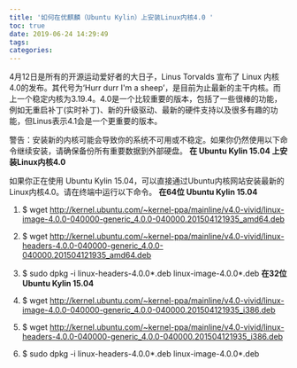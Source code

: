 ```yaml
---
title: '如何在优麒麟（Ubuntu Kylin）上安装Linux内核4.0 '
toc: true
date: 2019-06-24 14:29:49
tags:
categories:
---
```



4月12日是所有的开源运动爱好者的大日子，Linus Torvalds 宣布了 Linux 内核4.0的发布。其代号为‘Hurr durr I'm a sheep’，是目前为止最新的主干内核。而上一个稳定内核为3.19.4。4.0是一个比较重要的版本，包括了一些很棒的功能，例如无重启补丁(实时补丁)、新的升级驱动、最新的硬件支持以及很多有趣的功能，但Linus表示4.1会是一个更重要的版本。

警告：安装新的内核可能会导致你的系统不可用或不稳定。如果你仍然使用以下命令继续安装，请确保备份所有重要数据到外部硬盘。
**在 Ubuntu Kylin 15.04 上安装Linux内核4.0**

如果你正在使用 Ubuntu Kylin 15.04，可以直接通过Ubuntu内核网站安装最新的Linux内核4.0。请在终端中运行以下命令。
**在64位 Ubuntu Kylin 15.04**

1. $ wget http://kernel.ubuntu.com/~kernel-ppa/mainline/v4.0-vivid/linux-image-4.0.0-040000-generic_4.0.0-040000.201504121935_amd64.deb 

2. $ wget http://kernel.ubuntu.com/~kernel-ppa/mainline/v4.0-vivid/linux-headers-4.0.0-040000-generic_4.0.0-040000.201504121935_amd64.deb 

3. $ sudo dpkg -i linux-headers-4.0.0*.deb linux-image-4.0.0*.deb
**在32位 Ubuntu Kylin 15.04**

1. $ wget http://kernel.ubuntu.com/~kernel-ppa/mainline/v4.0-vivid/linux-image-4.0.0-040000-generic_4.0.0-040000.201504121935_i386.deb 

2. $ wget http://kernel.ubuntu.com/~kernel-ppa/mainline/v4.0-vivid/linux-headers-4.0.0-040000-generic_4.0.0-040000.201504121935_i386.deb 

3. $ sudo dpkg -i linux-headers-4.0.0*.deb linux-image-4.0.0*.deb

 
